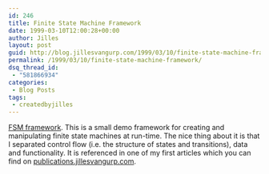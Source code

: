 ```yaml
---
id: 246
title: Finite State Machine Framework
date: 1999-03-10T12:00:28+00:00
author: Jilles
layout: post
guid: http://blog.jillesvangurp.com/1999/03/10/finite-state-machine-framework/
permalink: /1999/03/10/finite-state-machine-framework/
dsq_thread_id:
 - "581866934"
categories:
 - Blog Posts
tags:
 - createdbyjilles
---
```

[FSM framework](https://www.jillesvangurp.com/publications/FSMCodeExamples.zip). This is a small demo framework for creating and manipulating finite state machines at run-time. The nice thing about it is that I separated control flow (i.e. the structure of states and transitions), data and functionality. It is referenced in one of my first articles which you can find on [publications.jillesvangurp.com](http://publications.jillesvangurp.com).